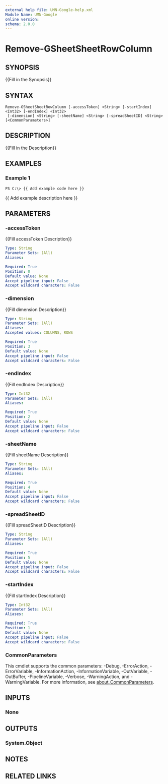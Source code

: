 ```yaml
---
external help file: UMN-Google-help.xml
Module Name: UMN-Google
online version:
schema: 2.0.0
---
```


# Remove-GSheetSheetRowColumn

## SYNOPSIS
{{Fill in the Synopsis}}

## SYNTAX

```
Remove-GSheetSheetRowColumn [-accessToken] <String> [-startIndex] <Int32> [-endIndex] <Int32>
 [-dimension] <String> [-sheetName] <String> [-spreadSheetID] <String> [<CommonParameters>]
```

## DESCRIPTION
{{Fill in the Description}}

## EXAMPLES

### Example 1
```
PS C:\> {{ Add example code here }}
```

{{ Add example description here }}

## PARAMETERS

### -accessToken
{{Fill accessToken Description}}

```yaml
Type: String
Parameter Sets: (All)
Aliases:

Required: True
Position: 0
Default value: None
Accept pipeline input: False
Accept wildcard characters: False
```

### -dimension
{{Fill dimension Description}}

```yaml
Type: String
Parameter Sets: (All)
Aliases:
Accepted values: COLUMNS, ROWS

Required: True
Position: 3
Default value: None
Accept pipeline input: False
Accept wildcard characters: False
```

### -endIndex
{{Fill endIndex Description}}

```yaml
Type: Int32
Parameter Sets: (All)
Aliases:

Required: True
Position: 2
Default value: None
Accept pipeline input: False
Accept wildcard characters: False
```

### -sheetName
{{Fill sheetName Description}}

```yaml
Type: String
Parameter Sets: (All)
Aliases:

Required: True
Position: 4
Default value: None
Accept pipeline input: False
Accept wildcard characters: False
```

### -spreadSheetID
{{Fill spreadSheetID Description}}

```yaml
Type: String
Parameter Sets: (All)
Aliases:

Required: True
Position: 5
Default value: None
Accept pipeline input: False
Accept wildcard characters: False
```

### -startIndex
{{Fill startIndex Description}}

```yaml
Type: Int32
Parameter Sets: (All)
Aliases:

Required: True
Position: 1
Default value: None
Accept pipeline input: False
Accept wildcard characters: False
```

### CommonParameters
This cmdlet supports the common parameters: -Debug, -ErrorAction, -ErrorVariable, -InformationAction, -InformationVariable, -OutVariable, -OutBuffer, -PipelineVariable, -Verbose, -WarningAction, and -WarningVariable. For more information, see [about_CommonParameters](http://go.microsoft.com/fwlink/?LinkID=113216).

## INPUTS

### None
## OUTPUTS

### System.Object
## NOTES

## RELATED LINKS
